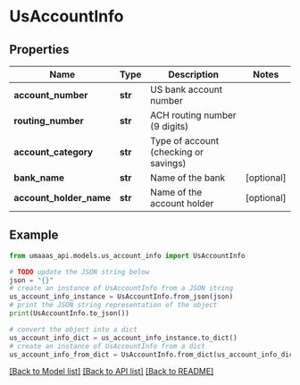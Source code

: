 # UsAccountInfo


## Properties

Name | Type | Description | Notes
------------ | ------------- | ------------- | -------------
**account_number** | **str** | US bank account number | 
**routing_number** | **str** | ACH routing number (9 digits) | 
**account_category** | **str** | Type of account (checking or savings) | 
**bank_name** | **str** | Name of the bank | [optional] 
**account_holder_name** | **str** | Name of the account holder | [optional] 

## Example

```python
from umaaas_api.models.us_account_info import UsAccountInfo

# TODO update the JSON string below
json = "{}"
# create an instance of UsAccountInfo from a JSON string
us_account_info_instance = UsAccountInfo.from_json(json)
# print the JSON string representation of the object
print(UsAccountInfo.to_json())

# convert the object into a dict
us_account_info_dict = us_account_info_instance.to_dict()
# create an instance of UsAccountInfo from a dict
us_account_info_from_dict = UsAccountInfo.from_dict(us_account_info_dict)
```
[[Back to Model list]](../README.md#documentation-for-models) [[Back to API list]](../README.md#documentation-for-api-endpoints) [[Back to README]](../README.md)


